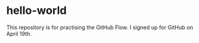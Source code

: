 # hello-world
This repository is for practising the GitHub Flow.
I signed up for GitHub on April 19th.
